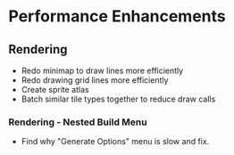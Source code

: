 # Performance Enhancements

## Rendering
- Redo minimap to draw lines more efficiently
- Redo drawing grid lines more efficiently
- Create sprite atlas
- Batch similar tile types together to reduce draw calls

### Rendering - Nested Build Menu
- Find why "Generate Options" menu is slow and fix.